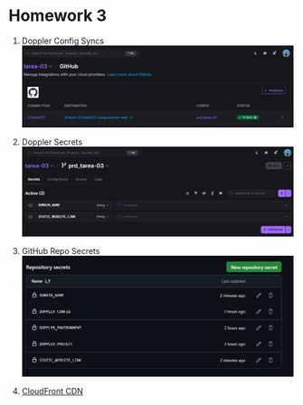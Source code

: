 # Homework 3

1. Doppler Config Syncs
![Project Synchronized](dopp-syncs.png)

2. Doppler Secrets
![Secrets](dopp-secrets.png)

3. GitHub Repo Secrets
![Secrets in GitHub](git-secrets.png)

4. [CloudFront CDN](https://da180dimbskta.cloudfront.net)

